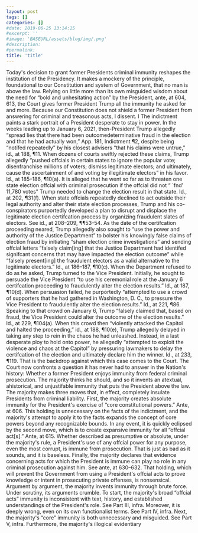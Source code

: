 ```yaml
---
layout: post
tags: []
categories: []
#date: 2019-06-25 13:14:15
#excerpt: ''
#image: 'BASEURL/assets/blog/img/.png'
#description:
#permalink:
title: 'title'
---
```



Today's decision to grant former Presidents criminal immunity reshapes the institution of the Presidency. It makes a mockery of the principle, foundational to our Constitution and system of Government, that no man is above the law. Relying on little more than its own misguided wisdom about the need for “bold and unhesitating action” by the President, ante, at 604, 613, the Court gives former President Trump all the immunity he asked for and more. Because our Constitution does not shield a former President from answering for criminal and treasonous acts, I dissent. I The indictment paints a stark portrait of a President desperate to stay in power. In the weeks leading up to January 6, 2021, then-President Trump allegedly “spread lies that there had been outcomedeterminative fraud in the election and that he had actually won,” App. 181, Indictment ¶2, despite being “notifed repeatedly” by his closest advisers “that his claims were untrue,” id., at 188, ¶11. When dozens of courts swiftly rejected these claims, Trump allegedly “pushed offcials in certain states to ignore the popular vote; disenfranchise millions of voters; dismiss legitimate electors; and ultimately, cause the ascertainment of and voting by illegitimate electors” in his favor. Id., at 185–186, ¶10(a). It is alleged that he went so far as to threaten one state election offcial with criminal prosecution if the offcial did not “ `fnd' 11,780 votes” Trump needed to change the election result in that state. Id., at 202, ¶31(f). When state offcials repeatedly declined to act outside their 
legal authority and alter their state election processes, Trump and his co-conspirators purportedly developed a plan to disrupt and displace the legitimate election certifcation process by organizing fraudulent slates of electors. See id., at 208–209, ¶¶53–54. As the date of the certifcation proceeding neared, Trump allegedly also sought to “use the power and authority of the Justice Department” to bolster his knowingly false claims of election fraud by initiating “sham election crime investigations” and sending offcial letters “falsely claim[ing] that the Justice Department had identifed signifcant concerns that may have impacted the election outcome” while “falsely present[ing] the fraudulent electors as a valid alternative to the legitimate electors.” Id., at 186–187, ¶10(c). When the Department refused to do as he asked, Trump turned to the Vice President. Initially, he sought to persuade the Vice President “to use his ceremonial role at the January 6 certifcation proceeding to fraudulently alter the election results.” Id., at 187, ¶10(d). When persuasion failed, he purportedly “attempted to use a crowd of supporters that he had gathered in Washington, D. C., to pressure the Vice President to fraudulently alter the election results.” Id., at 221, ¶86. Speaking to that crowd on January 6, Trump “falsely claimed that, based on fraud, the Vice President could alter the outcome of the election results.” Id., at 229, ¶104(a). When this crowd then “violently attacked the Capitol and halted the proceeding,” id., at 188, ¶10(e), Trump allegedly delayed in taking any step to rein in the chaos he had unleashed. Instead, in a last desperate ploy to hold onto power, he allegedly “attempted to exploit the violence and chaos at the Capitol” by pressuring lawmakers to delay the certifcation of the election and ultimately declare him the winner. Id., at 233, ¶119. That is the backdrop against which this case comes to the Court. 
The Court now confronts a question it has never had to answer in the Nation's history: Whether a former President enjoys immunity from federal criminal prosecution. The majority thinks he should, and so it invents an atextual, ahistorical, and unjustifable immunity that puts the President above the law. The majority makes three moves that, in effect, completely insulate Presidents from criminal liability. First, the majority creates absolute immunity for the President's exercise of “core constitutional powers.” Ante, at 606. This holding is unnecessary on the facts of the indictment, and the majority's attempt to apply it to the facts expands the concept of core powers beyond any recognizable bounds. In any event, it is quickly eclipsed by the second move, which is to create expansive immunity for all “offcial act[s].” Ante, at 615. Whether described as presumptive or absolute, under the majority's rule, a President's use of any offcial power for any purpose, even the most corrupt, is immune from prosecution. That is just as bad as it sounds, and it is baseless. Finally, the majority declares that evidence concerning acts for which the President is immune can play no role in any criminal prosecution against him. See ante, at 630–632. That holding, which will prevent the Government from using a President's offcial acts to prove knowledge or intent in prosecuting private offenses, is nonsensical. Argument by argument, the majority invents immunity through brute force. Under scrutiny, its arguments crumble. To start, the majority's broad “offcial acts” immunity is inconsistent with text, history, and established understandings of the President's role. See Part III, infra. Moreover, it is deeply wrong, even on its own functionalist terms. See Part IV, infra. Next, the majority's “core” immunity is both unnecessary and misguided. See Part V, infra. Furthermore, the majority's illogical evidentiary 
